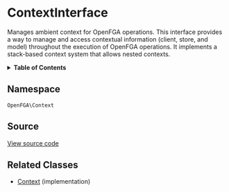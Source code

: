 # ContextInterface

Manages ambient context for OpenFGA operations. This interface provides a way to manage and access contextual information (client, store, and model) throughout the execution of OpenFGA operations. It implements a stack-based context system that allows nested contexts.

<details>
<summary><strong>Table of Contents</strong></summary>

- [Namespace](#namespace)
- [Source](#source)
- [Related Classes](#related-classes)

</details>

## Namespace

`OpenFGA\Context`

## Source

[View source code](https://github.com/evansims/openfga-php/blob/main/src/Context/ContextInterface.php)

## Related Classes

- [Context](Context/Context.md) (implementation)
